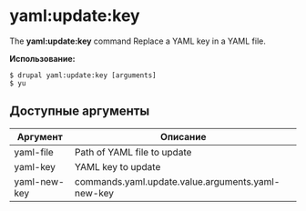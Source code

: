 # yaml:update:key
The **yaml:update:key** command Replace a YAML key in a YAML file.

**Использование:**
```
$ drupal yaml:update:key [arguments] 
$ yu  
```

## Доступные аргументы
Аргумент | Описание
---------|-------------
yaml-file | Path of YAML file to update
yaml-key | YAML key to update
yaml-new-key | commands.yaml.update.value.arguments.yaml-new-key
